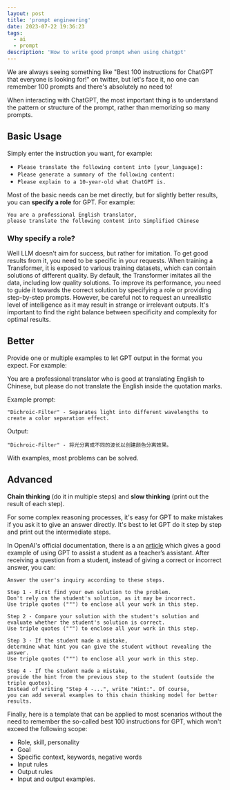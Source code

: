 ```yaml
---
layout: post
title: 'prompt engineering'
date: 2023-07-22 19:36:23
tags:
  - ai
  - prompt
description: 'How to write good prompt when using chatgpt'
---
```


We are always seeing something like "Best 100 instructions for ChatGPT that everyone is looking for!" on twitter, but let's face it, no one can remember 100 prompts and there's absolutely no need to!

When interacting with ChatGPT, the most important thing is to understand the pattern or structure of the prompt, rather than memorizing so many prompts.

## Basic Usage

Simply enter the instruction you want, for example:

- `Please translate the following content into [your_language]:`
- `Please generate a summary of the following content:`
- `Please explain to a 10-year-old what ChatGPT is.`

Most of the basic needs can be met directly, but for slightly better results, you can **specify a role** for GPT. For example:

```
You are a professional English translator,
please translate the following content into Simplified Chinese
```

### Why specify a role?

Well LLM doesn't aim for success, but rather for imitation. To get good results from it, you need to be specific in your requests. When training a Transformer, it is exposed to various training datasets, which can contain solutions of different quality. By default, the Transformer imitates all the data, including low quality solutions. To improve its performance, you need to guide it towards the correct solution by specifying a role or providing step-by-step prompts. However, be careful not to request an unrealistic level of intelligence as it may result in strange or irrelevant outputs. It's important to find the right balance between specificity and complexity for optimal results.

## Better

Provide one or multiple examples to let GPT output in the format you expect. For example:

You are a professional translator who is good at translating English to Chinese, but please do not translate the English inside the quotation marks.

Example prompt:

```
"Dichroic-Filter" - Separates light into different wavelengths to create a color separation effect.
```

Output:

```
"Dichroic-Filter" - 将光分离成不同的波长以创建颜色分离效果。
```

With examples, most problems can be solved.

## Advanced

**Chain thinking** (do it in multiple steps) and **slow thinking** (print out the result of each step).

For some complex reasoning processes, it's easy for GPT to make mistakes if you ask it to give an answer directly. It's best to let GPT do it step by step and print out the intermediate steps.

In OpenAI's official documentation, there is a an [article](https://platform.openai.com/docs/guides/gpt-best-practices/tactic-instruct-the-model-to-work-out-its-own-solution-before-rushing-to-a-conclusion) which gives a good example of using GPT to assist a student as a teacher’s assistant. After receiving a question from a student, instead of giving a correct or incorrect answer, you can:

```
Answer the user's inquiry according to these steps.

Step 1 - First find your own solution to the problem.
Don't rely on the student's solution, as it may be incorrect.
Use triple quotes (""") to enclose all your work in this step.

Step 2 - Compare your solution with the student's solution and
evaluate whether the student's solution is correct.
Use triple quotes (""") to enclose all your work in this step.

Step 3 - If the student made a mistake,
determine what hint you can give the student without revealing the answer.
Use triple quotes (""") to enclose all your work in this step.

Step 4 - If the student made a mistake,
provide the hint from the previous step to the student (outside the triple quotes).
Instead of writing "Step 4 -...", write "Hint:". Of course,
you can add several examples to this chain thinking model for better results.
```

Finally, here is a template that can be applied to most scenarios without the need to remember the so-called best 100 instructions for GPT, which won't exceed the following scope:

- Role, skill, personality
- Goal
- Specific context, keywords, negative words
- Input rules
- Output rules
- Input and output examples.
